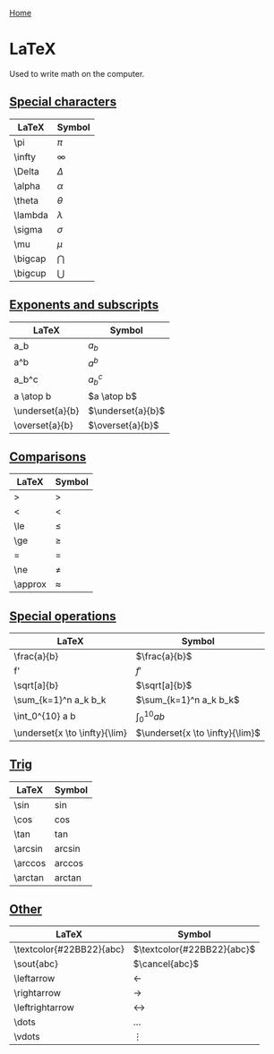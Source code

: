 [Home](../README.md)

# LaTeX
Used to write math on the computer.

## [Special characters](#latex)

| LaTeX   | Symbol    |
|---------|-----------|
| \pi     | $\pi$     |
| \infty  | $\infty$  |
| \Delta  | $\Delta$  |
| \alpha  | $\alpha$  |
| \theta  | $\theta$  |
| \lambda | $\lambda$ |
| \sigma  | $\sigma$  |
| \mu     | $\mu$     |
| \bigcap | $\bigcap$ |
| \bigcup | $\bigcup$ |

## [Exponents and subscripts](#latex)

| LaTeX          | Symbol           |
|----------------|------------------|
| a_b            | $a_b$            |
| a^b            | $a^b$            |
| a_b^c          | $a_b^c$          |
| a \atop b | $a \atop b$ |
| \underset{a}{b} | $\underset{a}{b}$ |
| \overset{a}{b} | $\overset{a}{b}$ |

## [Comparisons](#latex)

| LaTeX   | Symbol    |
|---------|-----------|
| >       | $>$       |
| <       | $<$       |
| \le     | $\le$     |
| \ge     | $\ge$     |
| =       | $=$       |
| \ne     | $\ne$     |
| \approx | $\approx$ |

## [Special operations](#latex)

| LaTeX                         | Symbol                          |
|-------------------------------|---------------------------------|
| \frac{a}{b}                   | $\frac{a}{b}$                   |
| f'                            | $f'$                            |
| \sqrt[a]{b}                   | $\sqrt[a]{b}$                   |
| \sum_{k=1}^n a_k b_k          | $\sum_{k=1}^n a_k b_k$          |
| \int_0^{10} a b               | $\int_0^{10} a b$               |
| \underset{x \to \infty}{\lim} | $\underset{x \to \infty}{\lim}$ |

## [Trig](#latex)

| LaTeX   | Symbol    |
|---------|-----------|
| \sin    | $\sin$    |
| \cos    | $\cos$    |
| \tan    | $\tan$    |
| \arcsin | $\arcsin$ |
| \arccos | $\arccos$ |
| \arctan | $\arctan$ |

## [Other](#latex)

| LaTeX                    | Symbol                     |
|--------------------------|----------------------------|
| \textcolor{#22BB22}{abc} | $\textcolor{#22BB22}{abc}$ |
| \sout{abc}               | $\cancel{abc}$             |
| \leftarrow               | $\leftarrow$               |
| \rightarrow              | $\rightarrow$              |
| \leftrightarrow          | $\leftrightarrow$          |
| \dots                    | $\dots$                    |
| \vdots                   | $\vdots$                   |